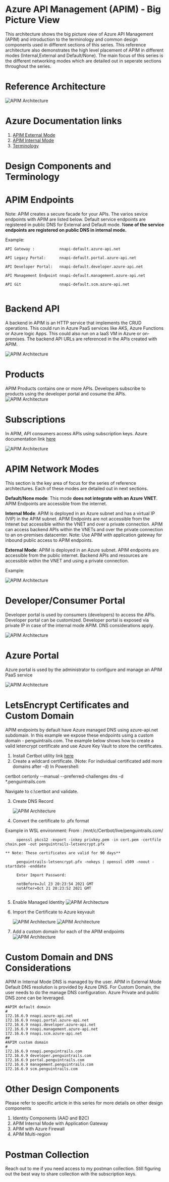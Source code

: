 # Azure API Management (APIM) - Big Picture View

This architecture shows the big picture view of Azure API Management (APIM) and introduction to the terminology and common design components used in different sections of this series. This reference architecture also demonstrates the high level placement of APIM in different modes (Internal,External and Default/None). The main focus of this series is the different networking modes which are detailed out in seperate sections throughout the series.

# Reference Architecture

![APIM Architecture](images/common/all-modes.png)


# Azure Documentation links

1. [APIM External Mode](https://docs.microsoft.com/en-us/azure/api-management/api-management-using-with-vnet)
2. [APIM Internal Mode](https://docs.microsoft.com/en-us/azure/api-management/api-management-using-with-internal-vnet)
3. [Terminology](https://docs.microsoft.com/en-us/azure/api-management/api-management-terminology)

# Design Components and Terminology

# APIM Endpoints
Note: APIM creates a secure facade for your APIs. The varios sevice endpoints with APIM are listed below. Default service endpoints are registered in public DNS for External and Default mode. N**one of the service endpoints are registered on public DNS in internal mode.**

Example:

```
API Gateway :           nnapi-default.azure-api.net

API Legacy Portal:      nnapi-default.portal.azure-api.net

API Developer Portal:   nnapi-default.developer.azure-api.net

API Management Endpoint nnapi-default.management.azure-api.net

API Git                 nnapi-default.scm.azure-api.net


```

# Backend API

A backend in APIM is an HTTP service that implements the CRUD operations. This could run in Azure PaaS services like AKS, Azure Functions or Azure logic Apps. This could also run on a IaaS VM in Azure or on-premises.  The backend API URLs are referenced in the APIs created with APIM.

![APIM Architecture](images/common/backend-api.png)


# Products

APIM Products contains one or more APIs. Developers subscribe to products using the developer portal and cosume the APIs.
![APIM Architecture](images/common/products.png)

# Subscriptions
In APIM, API consumers access APIs using subscription keys. Azure documentation link [here](https://docs.microsoft.com/en-us/azure/api-management/api-management-subscriptions)

![APIM Architecture](images/common/subscriptions.png)


# APIM Network Modes

This section is the key area of focus for the series of reference architectures. Each of these modes are detailed out in next sections.

**Default/None mode**: This mode **does not integrate with an Azure VNET**. APIM Endpoints are accessible from the internet.

**Internal Mode**:  APIM is deployed in an Azure subnet and has a virtual IP (VIP) in the APIM subnet. APIM Endpoints are not accessible from the Intenet but accessible within the VNET and over a private connection. APIM can access backend APIs within the VNETs and over the private connection to an on-premises datacenter.  Note: Use APIM with application gateway for inbound public access to APIM endpoints.

**External Mode**: APIM is deployed in an Azure subnet. APIM endpoints are accessible from the public internet. Backend APIs and resources are accessible within the VNET and using a private connection.

Example:

 ![APIM Architecture](images/external/apim-mode.png)

# Developer/Consumer Portal
Developer portal is used by consumers (developers) to access the APIs. Developer portal can be customized. Developer portal is exposed via private IP in case of the internal mode APIM. DNS considerations apply.

 ![APIM Architecture](images/internal/dev-portal.png)

# Azure Portal

Azure portal is used by the administrator to configure and manage an APIM PaaS service

 ![APIM Architecture](images/common/azure-portal.png)

# LetsEncrypt Certificates and Custom Domain

APIM endpoints by default have Azure managed DNS using azure-api.net subdomain. In this example we expose these endpoints using a custom domain - penguintrails.com. The example below shows how to create a valid letencrypt certificate and use Azure Key Vault to store the certificates. 

1. Install Certbot utility link [here](https://github.com/certbot/certbot/releases/tag/v1.19.0)
2. Create a wildcard certificate. (Note: For individual certificated add more domains after -d)
In Powershell:

certbot certonly --manual --preferred-challenges dns -d *.penguintrails.com

Navigate to c:\certbot and validate.



3. Create DNS Record
   
   ![APIM Architecture](images/common/txt-record.png)

4. Convert the certificate to .pfx format
   
Example in WSL environment:
From :  /mnt/c/Certbot/live/penguintrails.com/

```
     openssl pkcs12 -export -inkey privkey.pem -in cert.pem -certfile chain.pem -out penguintrails-letsencrypt.pfx

```     
    ** Note: These certificates are valid for 90 days**

```
     penguintrails-letsencrypt.pfx -nokeys | openssl x509 -noout -startdate -enddate
     
     Enter Import Password:
     
     notBefore=Jul 23 20:23:54 2021 GMT
     notAfter=Oct 21 20:23:52 2021 GMT


```

5. Enable Managed Identity
    ![APIM Architecture](images/common/managed-identity.png)

6. Import the Certificate to Azure keyvault
   
    ![APIM Architecture](images/common/keyvault.png)
     ![APIM Architecture](images/common/access-policy.png)

7. Add a custom domain for each of the APIM endpoints
       ![APIM Architecture](images/common/custom-domain.png)

# Custom Domain and DNS Considerations
APIM in Internal Mode DNS is managed by the user. APIM in External Mode Default DNS resolution is provided by Azure DNS. For Custom Domain, the user needs to do the manage DNS configuration.
Azure Private and public DNS zone can be leveraged.

```
#APIM default domain
#
172.16.6.9 nnapi.azure-api.net
172.16.6.9 nnapi.portal.azure-api.net
172.16.6.9 nnapi.developer.azure-api.net
172.16.6.9 nnapi.management.azure-api.net
172.16.6.9 nnapi.scm.azure-api.net
##
#APIM custom domain
#
172.16.6.9 nnapi.penguintrails.com
172.16.6.9 developer.penguintrails.com
172.16.6.9 portal.penguintrails.com
172.16.6.9 management.penguintrails.com
172.16.6.9 scm.penguintrails.com

```

# Other Design Components
Please refer to specific article in this series for more details on other design components

1. Identity Components (AAD and B2C)
2. APIM Internal Mode with Application Gateway
3. APIM with Azure Firewall
4. APIM Multi-region



# Postman Collection
Reach out to me if you need access to my postman collection. Still figuring out the best way to share collection with the subscription keys.


